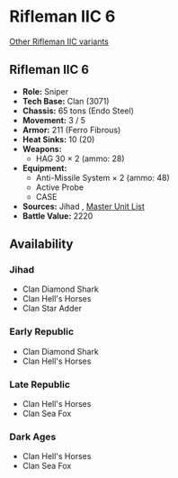 # Rifleman IIC 6 

[Other Rifleman IIC variants](../rifleman_iic.md) 

## Rifleman IIC 6 

- **Role:** Sniper 
- **Tech Base:** Clan (3071) 
- **Chassis:** 65 tons (Endo Steel) 
- **Movement:** 3 / 5 
- **Armor:** 211 (Ferro Fibrous) 
- **Heat Sinks:** 10 (20) 
- **Weapons:** 
  - HAG 30 × 2 (ammo: 28) 
- **Equipment:** 
  - Anti-Missile System × 2 (ammo: 48) 
  - Active Probe 
  - CASE 
- **Sources:** Jihad , [Master Unit List](http://masterunitlist.info/Unit/Details/2715/rifleman-iic-6) 
- **Battle Value:** 2220 

## Availability 

### Jihad 

- Clan Diamond Shark 
- Clan Hell's Horses 
- Clan Star Adder 

### Early Republic 

- Clan Diamond Shark 
- Clan Hell's Horses 

### Late Republic 

- Clan Hell's Horses 
- Clan Sea Fox 

### Dark Ages 

- Clan Hell's Horses 
- Clan Sea Fox 

